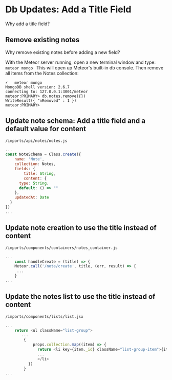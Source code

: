 # Db Updates: Add a Title Field

Why add a title field?

## Remove existing notes
Why remove existing notes before adding a new field?

With the Meteor server running, open a new terminal window and type:
  ```meteor mongo ```
  This will open up Meteor's built-in db console.
  Then remove all items from the Notes collection:
  
  ```
  ⚡   meteor mongo
MongoDB shell version: 2.6.7
connecting to: 127.0.0.1:3001/meteor
meteor:PRIMARY> db.notes.remove({})
WriteResult({ "nRemoved" : 1 })
meteor:PRIMARY> 
```


## Update note schema: Add a title field and a default value for content

``` /imports/api/notes/notes.js ```
```js
...
const NoteSchema = Class.create({
	name: 'Note',
	collection: Notes,
	fields: {
		title: String,
		content: {
      type: String,
      default: () => ""
    },
    updatedAt: Date 
  }
})
...
```


## Update note creation to use the title instead of content

``` /imports/components/containers/notes_container.js ```
```js
...
	const handleCreate = (title) => {
    Meteor.call('/note/create', title, (err, result) => {
     ...
	}
...
```



## Update the notes list to use the title instead of content


``` /imports/components/lists/list.jsx ```
```js
...
	return <ul className="list-group">
	   ...
	    { 
	    	props.collection.map((item) => {
	 	      return <li key={item._id} className="list-group-item">{item.title} 
              ...
	 	      </li>
	      })
	    }
...
```


